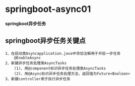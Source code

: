 # springboot-async01

**springboot异步任务**

## springboot异步任务关键点
    1、在启动类Asyncapplication.java中添加注解用于开启一步任务
        @EnableAsync
    2、新建异步任务处理类AsyncTasks
        (1)、用@component标识异步任务处理类AsyncTasks
        (2)、用@Async标识异步任务处理方法，返回值为Future<Boolean>
    3、新建controller用于执行异步任务